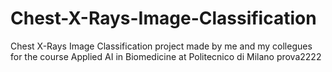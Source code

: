 # Chest-X-Rays-Image-Classification
Chest X-Rays Image Classification project made by me and my collegues for the course Applied AI in Biomedicine at Politecnico di Milano
prova2222
